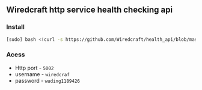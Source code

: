 ## Wiredcraft http service health checking api

### Install
```bash
[sudo] bash <(curl -s https://github.com/Wiredcraft/health_api/blob/master/install.sh)
```

### Acess
* Http port - `5002`
* username - `wiredcraf`
* password - `wuding1189426`
